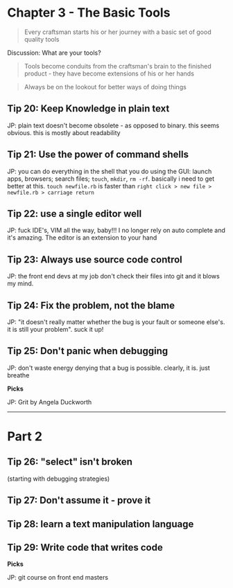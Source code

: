 # Chapter 3 - The Basic Tools

> Every craftsman starts his or her journey with a basic set of good quality tools

Discussion: What are your tools?

> Tools become conduits from the craftsman's brain to the finished product - they have become extensions of his or her hands

> Always be on the lookout for better ways of doing things

## Tip 20: Keep Knowledge in plain text

JP: plain text doesn't become obsolete - as opposed to binary. this seems obvious.  this is mostly about readability

## Tip 21: Use the power of command shells

JP: you can do everything in the shell that you do using the GUI: launch apps, browsers; search files; `touch`, `mkdir`, `rm -rf`. basically i need to get better at this. `touch newfile.rb` is faster than `right click > new file > newfile.rb > carriage return`

## Tip 22: use a single editor well

JP: fuck IDE's, VIM all the way, baby!!! I no longer rely on auto complete and it's amazing. The editor is an extension to your hand

## Tip 23: Always use source code control

JP: the front end devs at my job don't check their files into git and it blows my mind.

## Tip 24: Fix the problem, not the blame

JP: "it doesn't really matter whether the bug is your fault or someone else's. it is still your problem". suck it up!

## Tip 25: Don't panic when debugging

JP: don't waste energy denying that a bug is possible. clearly, it is. just breathe

**Picks**

JP: Grit by Angela Duckworth

----

# Part 2

## Tip 26: "select" isn't broken

(starting with debugging strategies)

## Tip 27: Don't assume it - prove it

## Tip 28: learn a text manipulation language

## Tip 29: Write code that writes code

**Picks**

JP: git course on front end masters
